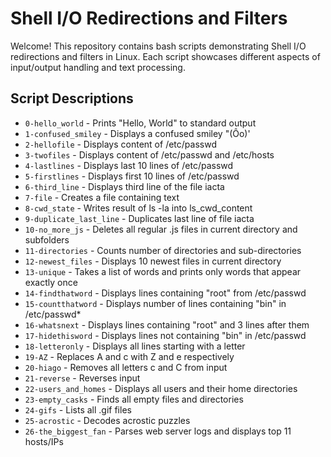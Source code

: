 # Shell I/O Redirections and Filters

Welcome! This repository contains bash scripts demonstrating Shell I/O redirections and filters in Linux. Each script showcases different aspects of input/output handling and text processing.

## Script Descriptions

* `0-hello_world` - Prints "Hello, World" to standard output
* `1-confused_smiley` - Displays a confused smiley "(Ôo)'
* `2-hellofile` - Displays content of /etc/passwd
* `3-twofiles` - Displays content of /etc/passwd and /etc/hosts
* `4-lastlines` - Displays last 10 lines of /etc/passwd
* `5-firstlines` - Displays first 10 lines of /etc/passwd
* `6-third_line` - Displays third line of the file iacta
* `7-file` - Creates a file containing text
* `8-cwd_state` - Writes result of ls -la into ls_cwd_content
* `9-duplicate_last_line` - Duplicates last line of file iacta
* `10-no_more_js` - Deletes all regular .js files in current directory and subfolders
* `11-directories` - Counts number of directories and sub-directories
* `12-newest_files` - Displays 10 newest files in current directory
* `13-unique` - Takes a list of words and prints only words that appear exactly once
* `14-findthatword` - Displays lines containing "root" from /etc/passwd
* `15-countthatword` - Displays number of lines containing "bin" in /etc/passwd*
* `16-whatsnext` - Displays lines containing "root" and 3 lines after them
* `17-hidethisword` - Displays lines not containing "bin" in /etc/passwd
* `18-letteronly` - Displays all lines starting with a letter
* `19-AZ` - Replaces A and c with Z and e respectively
* `20-hiago` - Removes all letters c and C from input
* `21-reverse` - Reverses input
* `22-users_and_homes` - Displays all users and their home directories
* `23-empty_casks` - Finds all empty files and directories
* `24-gifs` - Lists all .gif files
* `25-acrostic` - Decodes acrostic puzzles
* `26-the_biggest_fan` - Parses web server logs and displays top 11 hosts/IPs
